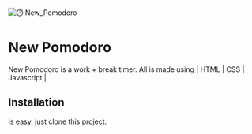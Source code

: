 ![⏱️ New_Pomodoro](https://github.com/Robodlan/new-pomodoro/assets/20174002/4b3ef0ad-8fcc-4b96-a3bf-106c443b39b9)
# New Pomodoro
  New Pomodoro is a work + break timer. All is made using | HTML | CSS | Javascript |

## Installation
  Is easy, just clone this project.
